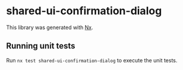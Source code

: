 # shared-ui-confirmation-dialog

This library was generated with [Nx](https://nx.dev).

## Running unit tests

Run `nx test shared-ui-confirmation-dialog` to execute the unit tests.
